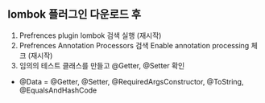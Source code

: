## lombok 플러그인 다운로드 후 
1. Prefrences plugin lombok 검색 실행 (재시작)
2. Prefrences Annotation Processors 검색 Enable annotation processing 체크 (재시작)
3. 임의의 테스트 클래스를 만들고 @Getter, @Setter 확인


- @Data = @Getter, @Setter, @RequiredArgsConstructor, @ToString, @EqualsAndHashCode
